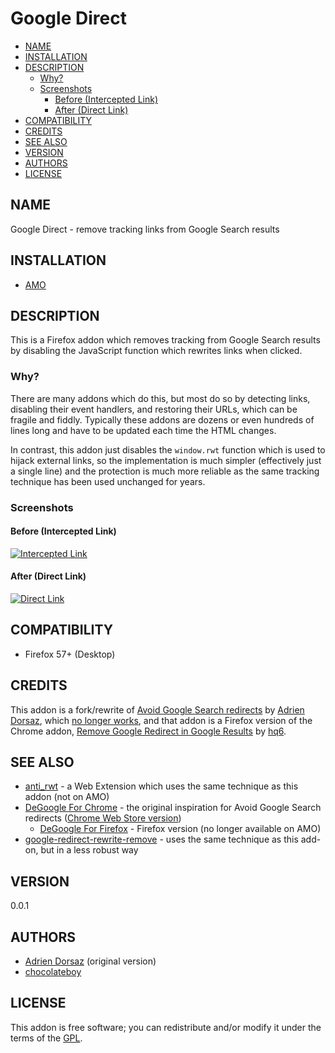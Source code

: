 # Google Direct

<!-- [![Build Status](https://secure.travis-ci.org/chocolateboy/google-direct.svg)](http://travis-ci.org/chocolateboy/google-direct) -->
<!-- [![Firefox Version](https://img.shields.io/amo/v/google-direct.svg?style=popout&logo=mozilla%20firefox&colorB=green)](https://addons.mozilla.org/firefox/addon/google-direct/) -->

<!-- toc -->

- [NAME](#name)
- [INSTALLATION](#installation)
- [DESCRIPTION](#description)
  - [Why?](#why)
  - [Screenshots](#screenshots)
    - [Before (Intercepted Link)](#before-intercepted-link)
    - [After (Direct Link)](#after-direct-link)
- [COMPATIBILITY](#compatibility)
- [CREDITS](#credits)
- [SEE ALSO](#see-also)
- [VERSION](#version)
- [AUTHORS](#authors)
- [LICENSE](#license)

<!-- tocstop -->

## NAME

Google Direct - remove tracking links from Google Search results

## INSTALLATION

- [AMO](https://addons.mozilla.org/firefox/addon/google-direct/)

## DESCRIPTION

This is a Firefox addon which removes tracking from Google Search results by
disabling the JavaScript function which rewrites links when clicked.

### Why?

There are many addons which do this, but most do so by detecting links,
disabling their event handlers, and restoring their URLs, which can be fragile
and fiddly. Typically these addons are dozens or even hundreds of lines long
and have to be updated each time the HTML changes.

In contrast, this addon just disables the `window.rwt` function which is used
to hijack external links, so the implementation is much simpler (effectively
just a single line) and the protection is much more reliable as the same
tracking technique has been used unchanged for years.

### Screenshots

#### Before (Intercepted Link)

[![Intercepted Link](https://i.imgur.com/CDmyLE9.png)](https://i.imgur.com/CDmyLE9.png)

#### After (Direct Link)

[![Direct Link](https://i.imgur.com/ld1NUS6.png)](https://i.imgur.com/ld1NUS6.png)

## COMPATIBILITY

- Firefox 57+ (Desktop)

## CREDITS

This addon is a fork/rewrite of
[Avoid Google Search redirects](https://github.com/Trim/avoid-google-search-redirects)
by [Adrien Dorsaz](https://github.com/Trim), which
[no longer works](https://github.com/Trim/avoid-google-search-redirects/pull/4),
and that addon is a Firefox version of the Chrome addon,
[Remove Google Redirect in Google Results](https://chrome.google.com/webstore/detail/remove-google-redirect-in/miaghkkhkjklnijffegcpjlhdjelnkke)
by [hq6](https://github.com/hq6).

## SEE ALSO

- [anti_rwt](https://github.com/raffaeleflorio/anti_rwt) - a Web Extension which uses the same technique as this addon (not on AMO)
- [DeGoogle For Chrome](https://github.com/hq6/DeGoogle_Chrome) - the original inspiration for Avoid Google Search redirects ([Chrome Web Store version](https://chrome.google.com/webstore/detail/remove-google-redirect-in/miaghkkhkjklnijffegcpjlhdjelnkke))
  - [DeGoogle For Firefox](https://github.com/hq6/DeGoogle_Firefox) - Firefox version (no longer available on AMO)
- [google-redirect-rewrite-remove](https://addons.mozilla.org/en-US/firefox/addon/google-redirect-rewrite-remove/) - uses the same technique as this add-on, but in a less robust way

## VERSION

0.0.1

## AUTHORS

- [Adrien Dorsaz](https://github.com/Trim) (original version)
- [chocolateboy](mailto:chocolate@cpan.org)

## LICENSE

This addon is free software; you can redistribute and/or modify it under the
terms of the [GPL](http://www.gnu.org/copyleft/gpl.html).
